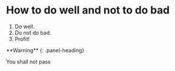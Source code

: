 # How to do well and not to do bad

1. Do well. 
2. Do not do bad. 
3. Profit! 

<div class="panel panel-warning">
**Warning**
{: .panel-heading}
<div class="panel-body">

You shall not pass

</div>
</div>